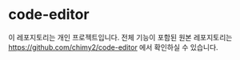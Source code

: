 # code-editor
이 레포지토리는 개인 프로젝트입니다. 전체 기능이 포함된 원본 레포지토리는 https://github.com/chimy2/code-editor 에서 확인하실 수 있습니다.
